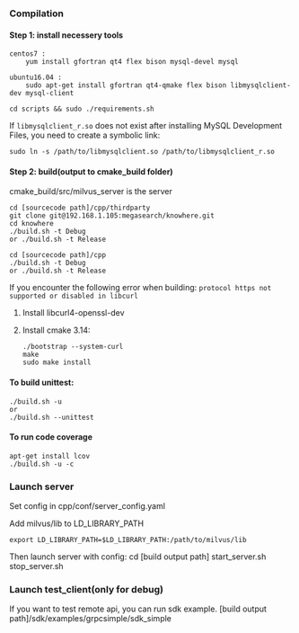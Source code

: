 ### Compilation
#### Step 1: install necessery tools

    centos7 : 
        yum install gfortran qt4 flex bison mysql-devel mysql
        
    ubuntu16.04 : 
        sudo apt-get install gfortran qt4-qmake flex bison libmysqlclient-dev mysql-client
        
    cd scripts && sudo ./requirements.sh     

If `libmysqlclient_r.so` does not exist after installing MySQL Development Files, you need to create a symbolic link:

```
sudo ln -s /path/to/libmysqlclient.so /path/to/libmysqlclient_r.so
```

#### Step 2: build(output to cmake_build folder)

cmake_build/src/milvus_server is the server

    cd [sourcecode path]/cpp/thirdparty
    git clone git@192.168.1.105:megasearch/knowhere.git
    cd knowhere
    ./build.sh -t Debug
    or ./build.sh -t Release

    cd [sourcecode path]/cpp
    ./build.sh -t Debug
    or ./build.sh -t Release

If you encounter the following error when building:
`protocol https not supported or disabled in libcurl`

1. Install libcurl4-openssl-dev

2. Install cmake 3.14: 

   ```
   ./bootstrap --system-curl 
   make 
   sudo make install
   ```

#### To build unittest:

    ./build.sh -u
    or
    ./build.sh --unittest

#### To run code coverage

    apt-get install lcov
    ./build.sh -u -c

### Launch server
Set config in cpp/conf/server_config.yaml

Add milvus/lib to LD_LIBRARY_PATH

```
export LD_LIBRARY_PATH=$LD_LIBRARY_PATH:/path/to/milvus/lib
```

Then launch server with config:
    cd [build output path]
    start_server.sh
    stop_server.sh

### Launch test_client(only for debug)
If you want to test remote api, you can run sdk example.
    [build output path]/sdk/examples/grpcsimple/sdk_simple
